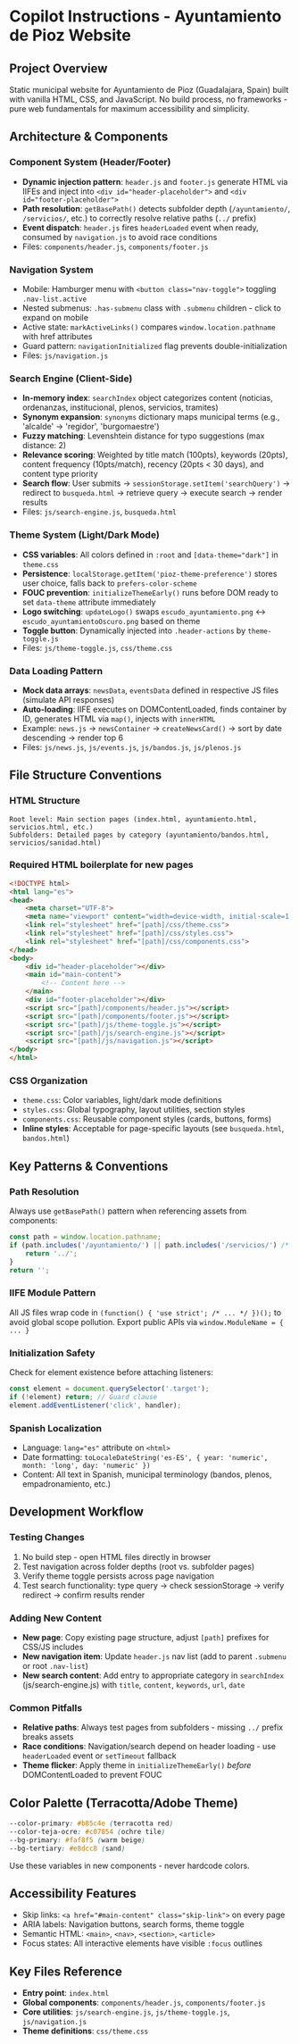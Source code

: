# Copilot Instructions - Ayuntamiento de Pioz Website

## Project Overview
Static municipal website for Ayuntamiento de Pioz (Guadalajara, Spain) built with vanilla HTML, CSS, and JavaScript. No build process, no frameworks - pure web fundamentals for maximum accessibility and simplicity.

## Architecture & Components

### Component System (Header/Footer)
- **Dynamic injection pattern**: `header.js` and `footer.js` generate HTML via IIFEs and inject into `<div id="header-placeholder">` and `<div id="footer-placeholder">`
- **Path resolution**: `getBasePath()` detects subfolder depth (`/ayuntamiento/`, `/servicios/`, etc.) to correctly resolve relative paths (`../` prefix)
- **Event dispatch**: `header.js` fires `headerLoaded` event when ready, consumed by `navigation.js` to avoid race conditions
- Files: `components/header.js`, `components/footer.js`

### Navigation System
- Mobile: Hamburger menu with `<button class="nav-toggle">` toggling `.nav-list.active`
- Nested submenus: `.has-submenu` class with `.submenu` children - click to expand on mobile
- Active state: `markActiveLinks()` compares `window.location.pathname` with href attributes
- Guard pattern: `navigationInitialized` flag prevents double-initialization
- Files: `js/navigation.js`

### Search Engine (Client-Side)
- **In-memory index**: `searchIndex` object categorizes content (noticias, ordenanzas, institucional, plenos, servicios, tramites)
- **Synonym expansion**: `synonyms` dictionary maps municipal terms (e.g., 'alcalde' → 'regidor', 'burgomaestre')
- **Fuzzy matching**: Levenshtein distance for typo suggestions (max distance: 2)
- **Relevance scoring**: Weighted by title match (100pts), keywords (20pts), content frequency (10pts/match), recency (20pts < 30 days), and content type priority
- **Search flow**: User submits → `sessionStorage.setItem('searchQuery')` → redirect to `busqueda.html` → retrieve query → execute search → render results
- Files: `js/search-engine.js`, `busqueda.html`

### Theme System (Light/Dark Mode)
- **CSS variables**: All colors defined in `:root` and `[data-theme="dark"]` in `theme.css`
- **Persistence**: `localStorage.getItem('pioz-theme-preference')` stores user choice, falls back to `prefers-color-scheme`
- **FOUC prevention**: `initializeThemeEarly()` runs before DOM ready to set `data-theme` attribute immediately
- **Logo switching**: `updateLogo()` swaps `escudo_ayuntamiento.png` ↔ `escudo_ayuntamientoOscuro.png` based on theme
- **Toggle button**: Dynamically injected into `.header-actions` by `theme-toggle.js`
- Files: `js/theme-toggle.js`, `css/theme.css`

### Data Loading Pattern
- **Mock data arrays**: `newsData`, `eventsData` defined in respective JS files (simulate API responses)
- **Auto-loading**: IIFE executes on DOMContentLoaded, finds container by ID, generates HTML via `map()`, injects with `innerHTML`
- Example: `news.js` → `newsContainer` → `createNewsCard()` → sort by date descending → render top 6
- Files: `js/news.js`, `js/events.js`, `js/bandos.js`, `js/plenos.js`

## File Structure Conventions

### HTML Structure
```
Root level: Main section pages (index.html, ayuntamiento.html, servicios.html, etc.)
Subfolders: Detailed pages by category (ayuntamiento/bandos.html, servicios/sanidad.html)
```

### Required HTML boilerplate for new pages
```html
<!DOCTYPE html>
<html lang="es">
<head>
    <meta charset="UTF-8">
    <meta name="viewport" content="width=device-width, initial-scale=1.0">
    <link rel="stylesheet" href="[path]/css/theme.css">
    <link rel="stylesheet" href="[path]/css/styles.css">
    <link rel="stylesheet" href="[path]/css/components.css">
</head>
<body>
    <div id="header-placeholder"></div>
    <main id="main-content">
        <!-- Content here -->
    </main>
    <div id="footer-placeholder"></div>
    <script src="[path]/components/header.js"></script>
    <script src="[path]/components/footer.js"></script>
    <script src="[path]/js/theme-toggle.js"></script>
    <script src="[path]/js/search-engine.js"></script>
    <script src="[path]/js/navigation.js"></script>
</body>
</html>
```

### CSS Organization
- `theme.css`: Color variables, light/dark mode definitions
- `styles.css`: Global typography, layout utilities, section styles
- `components.css`: Reusable component styles (cards, buttons, forms)
- **Inline styles**: Acceptable for page-specific layouts (see `busqueda.html`, `bandos.html`)

## Key Patterns & Conventions

### Path Resolution
Always use `getBasePath()` pattern when referencing assets from components:
```javascript
const path = window.location.pathname;
if (path.includes('/ayuntamiento/') || path.includes('/servicios/') /* ... */) {
    return '../';
}
return '';
```

### IIFE Module Pattern
All JS files wrap code in `(function() { 'use strict'; /* ... */ })();` to avoid global scope pollution. Export public APIs via `window.ModuleName = { ... }`

### Initialization Safety
Check for element existence before attaching listeners:
```javascript
const element = document.querySelector('.target');
if (!element) return; // Guard clause
element.addEventListener('click', handler);
```

### Spanish Localization
- Language: `lang="es"` attribute on `<html>`
- Date formatting: `toLocaleDateString('es-ES', { year: 'numeric', month: 'long', day: 'numeric' })`
- Content: All text in Spanish, municipal terminology (bandos, plenos, empadronamiento, etc.)

## Development Workflow

### Testing Changes
1. No build step - open HTML files directly in browser
2. Test navigation across folder depths (root vs. subfolder pages)
3. Verify theme toggle persists across page navigation
4. Test search functionality: type query → check sessionStorage → verify redirect → confirm results render

### Adding New Content
- **New page**: Copy existing page structure, adjust `[path]` prefixes for CSS/JS includes
- **New navigation item**: Update `header.js` nav list (add to parent `.submenu` or root `.nav-list`)
- **New search content**: Add entry to appropriate category in `searchIndex` (js/search-engine.js) with `title`, `content`, `keywords`, `url`, `date`

### Common Pitfalls
- **Relative paths**: Always test pages from subfolders - missing `../` prefix breaks assets
- **Race conditions**: Navigation/search depend on header loading - use `headerLoaded` event or `setTimeout` fallback
- **Theme flicker**: Apply theme in `initializeThemeEarly()` *before* DOMContentLoaded to prevent FOUC

## Color Palette (Terracotta/Adobe Theme)
```css
--color-primary: #b85c4e (terracotta red)
--color-teja-ocre: #c07854 (ochre tile)
--bg-primary: #faf8f5 (warm beige)
--bg-tertiary: #e8dcc8 (sand)
```
Use these variables in new components - never hardcode colors.

## Accessibility Features
- Skip links: `<a href="#main-content" class="skip-link">` on every page
- ARIA labels: Navigation buttons, search forms, theme toggle
- Semantic HTML: `<main>`, `<nav>`, `<section>`, `<article>`
- Focus states: All interactive elements have visible `:focus` outlines

## Key Files Reference
- **Entry point**: `index.html`
- **Global components**: `components/header.js`, `components/footer.js`
- **Core utilities**: `js/search-engine.js`, `js/theme-toggle.js`, `js/navigation.js`
- **Theme definitions**: `css/theme.css`
